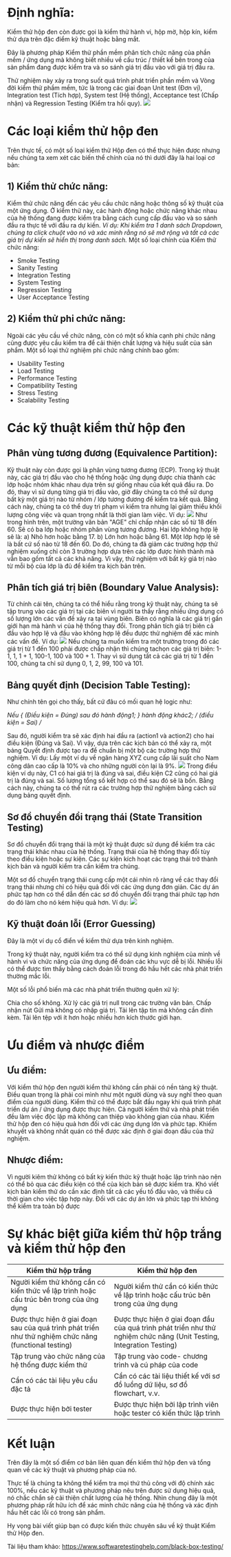 # Định nghĩa:
Kiểm thử hộp đen còn được gọi là kiểm thử hành vi, hộp mờ, hộp kín, kiểm thử dựa trên đặc điểm kỹ thuật hoặc bằng mắt.

Đây là phương pháp Kiểm thử phần mềm phân tích chức năng của phần mềm / ứng dụng mà không biết nhiều về cấu trúc / thiết kế bên trong của sản phẩm đang được kiểm tra và so sánh giá trị đầu vào với giá trị đầu ra.

Thử nghiệm này xảy ra trong suốt quá trình phát triển phần mềm và Vòng đời kiểm thử phầm mềm, tức là trong các giai đoạn  Unit test (Đơn vị), Integration test (Tích hợp), System test (Hệ thống), Acceptance test (Chấp nhận) và Regression Testing (Kiểm tra hồi quy). 
![](https://images.viblo.asia/d45071b1-ed97-4b3c-9381-b9f3da4bbb70.jpg)
# Các loại kiểm thử hộp đen
Trên thực tế, có một số loại kiểm thử Hộp đen có thể thực hiện được nhưng nếu chúng ta xem xét các biến thể chính của nó thì dưới đây là hai loại cơ bản:
## 1) Kiểm thử chức năng:
Kiểm thử chức năng đến các yêu cầu chức năng hoặc thông số kỹ thuật của một ứng dụng. Ở kiểm thử này, các hành động hoặc chức năng khác nhau của hệ thống đang được kiểm tra bằng cách cung cấp đầu vào và so sánh đầu ra thực tế với đầu ra dự kiến.
*Ví dụ:* 
*Khi kiểm tra 1 danh sách Dropdown, chúng ta click chuột vào nó và xác minh rằng nó sẽ mở rộng và tất cả các giá trị dự kiến sẽ hiển thị trong danh sách.*
Một số loại chính của Kiểm thử chức năng:
* Smoke Testing 
* Sanity Testing
* Integration Testing
* System Testing
* Regression Testing
* User Acceptance Testing
## 2) Kiểm thử phi chức năng:
Ngoài các yêu cầu về chức năng, còn có một số khía cạnh phi chức năng cũng được yêu cầu kiểm tra để cải thiện chất lượng và hiệu suất của sản phẩm.
Một số loại thử nghiệm phi chức năng chính bao gồm:
* Usability Testing
* Load Testing
* Performance Testing
* Compatibility Testing
* Stress Testing
* Scalability Testing
# Các kỹ thuật kiểm thử hộp đen
## Phân vùng tương đương (Equivalence Partition):
Kỹ thuật này còn được gọi là phân vùng  tương đương (ECP). Trong kỹ thuật này, các giá trị đầu vào cho hệ thống hoặc ứng dụng được chia thành các lớp hoặc nhóm khác nhau dựa trên sự giống nhau của kết quả đầu ra.
Do đó, thay vì sử dụng từng giá trị đầu vào, giờ đây chúng ta có thể sử dụng bất kỳ một giá trị nào từ nhóm / lớp tương đương để kiểm tra kết quả. Bằng cách này, chúng ta có thể duy trì phạm vi kiểm tra nhưng lại giảm thiểu khối lượng công việc và quan trọng nhất là thời gian làm việc.
Ví dụ:
![](https://images.viblo.asia/748fd930-e449-4d82-91aa-391f2b46033a.jpg)
Như trong hình trên, một trường văn bản "AGE"  chỉ chấp nhận các số từ 18 đến 60. Sẽ có ba lớp hoặc nhóm phân vùng tương đương.
Hai lớp không hợp lệ sẽ là:
a) Nhỏ hơn hoặc bằng 17.
b) Lớn hơn hoặc bằng 61.
Một lớp hợp lệ sẽ là bất cứ số nào từ 18 đến 60.
Do đó, chúng ta đã giảm các trường hợp thử nghiệm xuống chỉ còn 3 trường hợp dựa trên các lớp được hình thành mà vẫn bao gồm tất cả các khả năng. Vì vậy, thử nghiệm với bất kỳ giá trị nào từ mỗi bộ của lớp là đủ để kiểm tra kịch bản trên.
## Phân tích giá trị biên (Boundary Value Analysis):
Từ chính cái tên, chúng ta có thể hiểu rằng trong kỹ thuật này, chúng ta sẽ tập trung vào các giá trị tại các biên vì người ta thấy rằng nhiều ứng dụng có số lượng lớn các vấn đề xảy ra tại vùng biên. Biên có nghĩa là các giá trị gần giới hạn mà hành vi của hệ thống thay đổi. Trong phân tích giá trị biên cả đầu vào hợp lệ và đầu vào không hợp lệ đều được thử nghiệm để xác minh các vấn đề.
Ví dụ:
![](https://images.viblo.asia/ef8811d5-b4be-4afc-a1f0-b7c9da2b6005.jpg)
Nếu chúng ta muốn kiểm tra một trường trong đó các giá trị từ 1 đến 100 phải được chấp nhận thì chúng tachọn các giá trị biên: 1-1, 1, 1 + 1, 100-1, 100 và 100 + 1. Thay vì sử dụng tất cả các giá trị từ 1 đến 100, chúng ta chỉ sử dụng 0, 1, 2, 99, 100 và 101.
## Bảng quyết định (Decision Table Testing):
Như chính tên gọi cho thấy, bất cứ đâu có mối quan hệ logic như:

*Nếu
{
(Điều kiện = Đúng)
sau đó hành động1;
}
hành động khác2; /  (điều kiện = Sai)  /*

Sau đó, người kiểm tra sẽ xác định hai đầu ra (action1 và action2) cho hai điều kiện (Đúng và Sai). Vì vậy, dựa trên các kịch bản có thể xảy ra, một bảng Quyết định được tạo ra để chuẩn bị một bộ các trường hợp thử nghiệm.
Ví dụ:
Lấy một ví dụ về ngân hàng XYZ cung cấp lãi suất cho Nam công dân cao cấp là 10% và cho những người còn lại là 9%.
![](https://images.viblo.asia/dae4581a-24b7-44f5-8998-d51e76160bc8.jpg)
Trong điều kiện ví dụ này, C1 có hai giá trị là đúng và sai, điều kiện C2 cũng có hai giá trị là đúng và sai. Số lượng tổng số kết hợp có thể sau đó sẽ là bốn. Bằng cách này, chúng ta có thể rút ra các trường hợp thử nghiệm bằng cách sử dụng bảng quyết định.

## Sơ đồ chuyển đổi trạng thái (State Transition Testing)
Sơ đồ chuyển đổi trạng thái là một kỹ thuật được sử dụng để kiểm tra các trạng thái khác nhau của hệ thống. Trạng thái của hệ thống thay đổi tùy theo điều kiện hoặc sự kiện. Các sự kiện kích hoạt các trạng thái trở thành kịch bản và người kiểm tra cần kiểm tra chúng.

Một sơ đồ chuyển trạng thái cung cấp một cái nhìn rõ ràng về các thay đổi trạng thái nhưng chỉ có hiệu quả đối với các ứng dụng đơn giản. Các dự án phức tạp hơn có thể dẫn đến các sơ đồ chuyển đổi trạng thái phức tạp hơn do đó làm cho nó kém hiệu quả hơn.
Ví dụ:
![](https://images.viblo.asia/c1a0b2f3-70d5-4f75-ab26-bd459b056e50.jpg)

## Kỹ thuật đoán lỗi (Error Guessing)
Đây là một ví dụ cổ điển về kiểm thử dựa trên kinh nghiệm.

Trong kỹ thuật này, người kiểm tra có thể sử dụng kinh nghiệm của mình về hành vi và chức năng của ứng dụng để đoán các khu vực dễ bị lỗi. Nhiều lỗi có thể được tìm thấy bằng cách đoán lỗi trong đó hầu hết các nhà phát triển thường mắc lỗi.

Một số lỗi phổ biến mà các nhà phát triển thường quên xử lý:

Chia cho số không.
Xử lý các giá trị null trong các trường văn bản.
Chấp nhận nút Gửi mà không có nhập giá trị.
Tải lên tập tin mà không cần đính kèm.
Tải lên tệp với ít hơn hoặc nhiều hơn kích thước giới hạn.

# Ưu điểm và nhược điểm
## Ưu điểm:

Với kiểm thử hộp đen người kiểm thử không cần phải có nền tảng kỹ thuật. Điều quan trọng là phải coi mình như một người dùng và suy nghĩ theo quan điểm của người dùng.
Kiểm thử có thể được bắt đầu ngay khi quá trình phát triển dự án / ứng dụng được thực hiện. Cả người kiểm thử và nhà phát triển đều làm việc độc lập mà không can thiệp vào không gian của nhau.
Kiểm thử hộp đen có hiệu quả hơn đối với các ứng dụng lớn và phức tạp.
Khiếm khuyết và không nhất quán có thể được xác định ở giai đoạn đầu của thử nghiệm.

## Nhược điểm:

Vì người kiêm thử không có bất kỳ kiến thức kỹ thuật hoặc lập trình nào nên có thể bỏ qua các điều kiện có thể của kịch bản sẽ được kiểm tra.
Khó viết kịch bản kiểm thử do cần xác định tất cả các yếu tố đầu vào, và thiếu cả thời gian cho việc tập hợp này.
Đối với các dự án lớn và phức tạp thì không thể kiểm tra toàn bộ được

# Sự khác biệt giữa kiểm thử hộp trắng và kiểm thử hộp đen

| Kiểm thử hộp trắng | Kiểm thử hộp đen | 
| -------- | -------- | 
|  Người kiểm thử không cần có kiến thức về lập trình hoặc cấu trúc bên trong của ứng dụng    | Người kiểm thử cần có kiến thức về lập trình hoặc cấu trúc bên trong của ứng dụng       | 
| Được thực hiện ở giai đoạn sau của quá trình phát triển như thử nghiệm chức năng (functional testing)   | Được thực hiện ở giai đoạn đầu của quá trình phát triển như thử nghiệm chức năng (Unit Testing, Integration Testing)     | 
|  Tập trung vào chức năng của hệ thống được kiểm thử    | Tập trung vào code- chương trình và cú pháp của code    |
|  Cần có các tài liệu yêu cầu đặc tả  |  Cần có các tài liệu thiết kế với sơ đồ luồng dữ liệu, sơ đồ flowchart, v.v.    | 
|  Được thực hiện bởi tester |  Được thực hiện bởi lập trình viên hoặc tester có kiến thức lập trình   | 

# Kết luận
Trên đây là một số điểm cơ bản liên quan đến kiểm thử hộp đen và tổng quan về các kỹ thuật và phương pháp của nó.

Thực tế là chúng ta không thể kiểm tra mọi thứ thủ công với độ chính xác 100%, nếu các kỹ thuật và phương pháp nêu trên được sử dụng hiệu quả, nó chắc chắn sẽ cải thiện chất lượng của hệ thống. Nhìn chung đây là một phương pháp rất hữu ích để xác minh chức năng của hệ thống và xác định hầu hết các lỗi có trong sản phẩm.

Hy vọng bài viết giúp bạn có được kiến thức chuyên sâu về kỹ thuật Kiểm thử Hộp đen.

Tài liệu tham khảo:
https://www.softwaretestinghelp.com/black-box-testing/